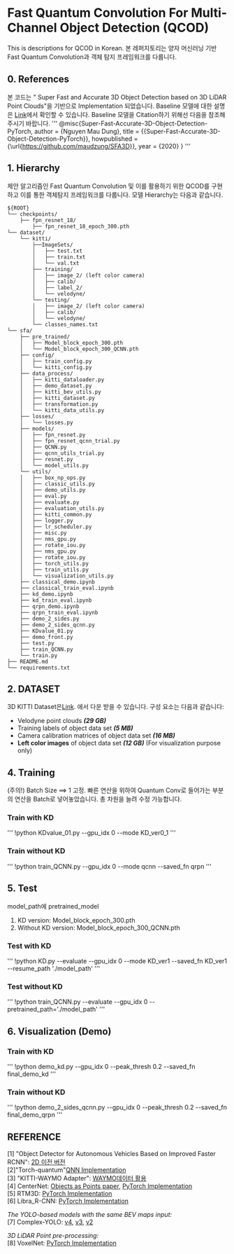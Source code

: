 # Fast Quantum Convolution For Multi-Channel Object Detection (QCOD)

This is descriptions for QCOD in Korean.
본 레퍼지토리는 양자 머신러닝 기반 Fast Quantum Convolution과 객체 탐지 프레임워크를 다룹니다. 


## 0. References
본 코드는 " Super Fast and Accurate 3D Object Detection based on 3D LiDAR Point Clouds"을 기반으로 Implementation 되었습니다.
Baseline 모델에 대한 설명은 [Link](https://github.com/maudzung/SFA3D/blob/master/Technical_details.md)에서 확인할 수 있습니다. Baseline 모델을 Citation하기 위해선 다음을 참조해주시기 바랍니다.
'''
@misc{Super-Fast-Accurate-3D-Object-Detection-PyTorch,
  author =       {Nguyen Mau Dung},
  title =        {{Super-Fast-Accurate-3D-Object-Detection-PyTorch}},
  howpublished = {\url{https://github.com/maudzung/SFA3D}},
  year =         {2020}
}
'''
## 1.  Hierarchy
제안 알고리즘인 Fast Quantum Convolution 및 이를 활용하기 위한 QCOD를 구현하고 이를 통한 객체탐지 프레임워크를 다룹니다.
모델 Hierarchy는 다음과 같습니다.
```
${ROOT}
└── checkpoints/
    ├── fpn_resnet_18/    
        ├── fpn_resnet_18_epoch_300.pth
└── dataset/    
    └── kitti/
        ├──ImageSets/
        │   ├── test.txt
        │   ├── train.txt
        │   └── val.txt
        ├── training/
        │   ├── image_2/ (left color camera)
        │   ├── calib/
        │   ├── label_2/
        │   └── velodyne/
        └── testing/  
        │   ├── image_2/ (left color camera)
        │   ├── calib/
        │   └── velodyne/
        └── classes_names.txt
└── sfa/
    ├── pre_trained/
    │   ├── Model_block_epoch_300.pth
    │   └── Model_block_epoch_300_QCNN.pth
    ├── config/
    │   ├── train_config.py
    │   └── kitti_config.py
    ├── data_process/
    │   ├── kitti_dataloader.py
    │   ├── demo_dataset.py
    │   ├── kitti_bev_utils.py
    │   ├── kitti_dataset.py
    │   ├── transformation.py
    │   └── kitti_data_utils.py
    ├── losses/
    │   └── losses.py
    ├── models/
    │   ├── fpn_resnet.py
    │   ├── fpn_resnet_qcnn_trial.py
    │   ├── QCNN.py
    │   ├── qcnn_utils_trial.py
    │   ├── resnet.py
    │   └── model_utils.py
    └── utils/
    │   ├── box_np_ops.py
    │   ├── classic_utils.py
    │   ├── demo_utils.py
    │   ├── eval.py
    │   ├── evaluate.py
    │   ├── evaluation_utils.py
    │   ├── kitti_common.py
    │   ├── logger.py
    │   ├── lr_scheduler.py
    │   ├── misc.py
    │   ├── nms_gpu.py
    │   ├── rotate_iou.py
    │   ├── nms_gpu.py
    │   ├── rotate_iou.py
    │   ├── torch_utils.py
    │   ├── train_utils.py
    │   └── visualization_utils.py
    ├── classical_demo.ipynb
    ├── classical_train_eval.ipynb
    ├── kd_demo.ipynb
    ├── kd_train_eval.ipynb
    ├── qrpn_demo.ipynb
    ├── qrpn_train_eval.ipynb
    ├── demo_2_sides.py
    ├── demo_2_sides_qcnn.py
    ├── KDvalue_01.py
    ├── demo_front.py
    ├── test.py
    ├── train_QCNN.py
    └── train.py
├── README.md 
└── requirements.txt
```

## 2. DATASET
3D KITTI Dataset은[Link](http://www.cvlibs.net/datasets/kitti/eval_object.php?obj_benchmark=3d).
에서 다운 받을 수 있습니다.
구성 요소는 다음과 같습니다:

- Velodyne point clouds _**(29 GB)**_
- Training labels of object data set _**(5 MB)**_
- Camera calibration matrices of object data set _**(16 MB)**_
- **Left color images** of object data set _**(12 GB)**_ (For visualization purpose only)

## 4. Training
(주의!) Batch Size ==> 1 고정. 빠른 연산을 위하여 Quantum Conv로 들어가는 부분의 연산을 Batch로 넣어놓았습니다. 총 차원을 늘려
수정 가능합니다.


### Train with KD
'''
!python KDvalue_01.py --gpu_idx 0 --mode KD_ver0_1
'''


### Train without KD

'''
!python train_QCNN.py --gpu_idx 0 --mode qcnn --saved_fn qrpn
'''


## 5. Test
model_path에 pretrained_model 
1) KD version: Model_block_epoch_300.pth
2) Without KD version: Model_block_epoch_300_QCNN.pth

### Test with KD
'''
!python KD.py --evaluate --gpu_idx 0 --mode KD_ver1 --saved_fn KD_ver1 --resume_path './model_path'
'''


### Test without KD

'''
!python  train_QCNN.py --evaluate  --gpu_idx 0 --pretrained_path='./model_path'
'''

## 6. Visualization (Demo)

### Train with KD
'''
!python demo_kd.py --gpu_idx 0 --peak_thresh 0.2 --saved_fn final_demo_kd
'''


### Train without KD

'''
!python demo_2_sides_qcnn.py --gpu_idx 0 --peak_thresh 0.2 --saved_fn final_demo_qrpn
'''

 ## REFERENCE
 
  
[1] "Object Detector for Autonomous Vehicles Based on Improved Faster RCNN": [2D 이전 버전](https://github.com/Ziruiwang409/improved-faster-rcnn/blob/main/README.md) <br/>
[2]"Torch-quantum"[QNN Implementation](https://github.com/mit-han-lab/torchquantum) <br/>
[3] "KITTI-WAYMO Adapter": [WAYMO데이터 활용](https://github.com/JuliaChae/Waymo-Kitti-Adapter) <br/>
[4] CenterNet: [Objects as Points paper](https://arxiv.org/abs/1904.07850), [PyTorch Implementation](https://github.com/xingyizhou/CenterNet) <br>
[5] RTM3D: [PyTorch Implementation](https://github.com/maudzung/RTM3D) <br>
[6] Libra_R-CNN: [PyTorch Implementation](https://github.com/OceanPang/Libra_R-CNN)

_The YOLO-based models with the same BEV maps input:_ <br>
[7] Complex-YOLO: [v4](https://github.com/maudzung/Complex-YOLOv4-Pytorch), [v3](https://github.com/ghimiredhikura/Complex-YOLOv3), [v2](https://github.com/AI-liu/Complex-YOLO)

*3D LiDAR Point pre-processing:* <br>
[8] VoxelNet: [PyTorch Implementation](https://github.com/skyhehe123/VoxelNet-pytorch)


